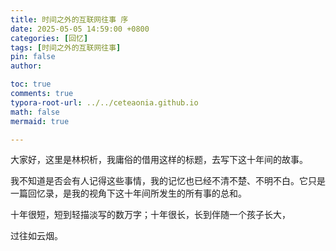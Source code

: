 ```yaml
---
title: 时间之外的互联网往事 序
date: 2025-05-05 14:59:00 +0800
categories: [回忆]
tags: [时间之外的互联网往事]
pin: false
author: 

toc: true
comments: true
typora-root-url: ../../ceteaonia.github.io
math: false
mermaid: true

---
```


大家好，这里是林枳析，我庸俗的借用这样的标题，去写下这十年间的故事。

我不知道是否会有人记得这些事情，我的记忆也已经不清不楚、不明不白。它只是一篇回忆录，是我的视角下这十年间所发生的所有事的总和。

十年很短，短到轻描淡写的数万字；十年很长，长到伴随一个孩子长大，

过往如云烟。